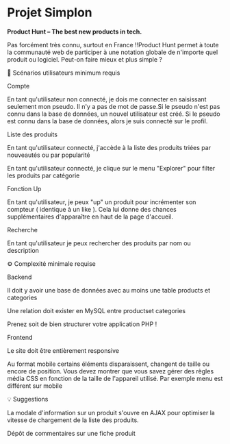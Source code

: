 # Projet Simplon

<strong>Product Hunt – The best new products in tech.</strong>

Pas forcément très connu, surtout en France !!Product Hunt permet à toute la communauté web de participer à une notation globale de n'importe quel produit ou logiciel. Peut-on faire mieux et plus simple ?

📜 Scénarios utilisateurs minimum requis

Compte

En tant qu'utilisateur non connecté, je dois me connecter en saisissant seulement mon pseudo. Il n'y a pas de mot de passe.Si le pseudo n'est pas connu dans la base de données, un nouvel utilisateur est créé. Si le pseudo est connu dans la base de données, alors je suis connecté sur le profil.

Liste des produits

En tant qu'utilisateur connecté, j'accède à la liste des produits triées  par nouveautés ou par popularité

En tant qu'utilisateur connecté, je clique sur le menu "Explorer" pour filter les produits par catégorie

Fonction Up

En tant qu'utilisateur, je peux "up" un produit pour incrémenter son compteur ( identique à un like ). Cela lui donne des chances supplémentaires d'apparaître en haut de la page d'accueil.

Recherche

En tant qu'utilisateur je peux rechercher des produits par nom ou description

⚙ Complexité minimale requise

Backend

Il doit y avoir une base de données avec au moins une table products et categories

Une relation doit exister en MySQL entre productset categories

Prenez soit de bien structurer votre application PHP !

Frontend

Le site doit être entièrement responsive

Au format mobile certains éléments disparaissent, changent de taille ou encore de position. Vous devez montrer que vous savez gérer des règles média CSS en fonction de la taille de l'appareil utilisé. Par exemple menu est différent sur mobile

💡 Suggestions

La modale d'information sur un produit s'ouvre en AJAX pour optimiser la vitesse de chargement de la liste des produits.

Dépôt de commentaires sur une fiche produit
